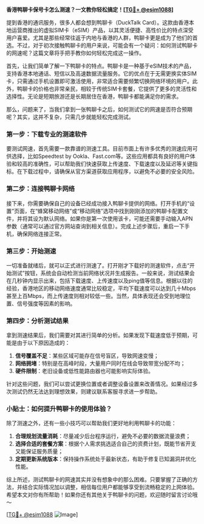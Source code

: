 **香港鸭聊卡保号卡怎么测速？一文教你轻松搞定！[[TG💪+ @esim1088](https://t.me/s/esim1088)]**

提到香港的通讯服务，很多人都会想到鸭聊卡（DuckTalk Card）。这款由香港本地运营商推出的虚拟SIM卡（eSIM）产品，以其灵活便捷、高性价比的特点深受用户喜爱。尤其是那些经常往返于内地与香港的人群，鸭聊卡更是成为了他们的首选。不过，对于初次接触鸭聊卡的用户来说，可能会有一个疑问：如何测试鸭聊卡的网速呢？这篇文章将手把手教你如何轻松完成这一操作。

首先，让我们简单了解一下鸭聊卡的特点。鸭聊卡是一种基于eSIM技术的产品，支持香港本地通话、短信以及高速数据流量服务。它的优点在于无需更换实体SIM卡，只需通过手机设置即可激活使用，非常适合需要频繁切换网络环境的用户。此外，鸭聊卡的价格也非常亲民，相较于传统SIM卡套餐，它提供了更多的灵活性和选择性。无论是短期旅游还是长期居住在香港，鸭聊卡都能满足你的需求。

那么，问题来了，当我们拿到一张鸭聊卡之后，如何测试它的网速是否符合预期呢？其实，这并不复杂，只需几步就能轻松完成测试。

### 第一步：下载专业的测速软件

要测试网速，首先需要一款靠谱的测速工具。目前市面上有许多优秀的测速应用可供选择，比如Speedtest by Ookla、Fast.com等。这些应用都具有良好的用户体验和较高的准确性，可以帮助我们快速获取上传速度、下载速度以及延迟等关键指标。在下载过程中，请确保从官方渠道获取应用程序，以避免不必要的安全风险。

### 第二步：连接鸭聊卡网络

接下来，你需要确保自己的设备已经成功接入鸭聊卡提供的网络。打开手机的“设置”页面，在“蜂窝移动网络”或“移动网络”选项中找到刚刚添加的鸭聊卡配置文件，并将其设为默认网络。如果你是第一次使用该卡，可能还需要手动输入APN参数（通常可以通过官方网站查询到相关信息）。完成上述步骤后，重启一下手机，确保网络连接正常。

### 第三步：开始测速

一切准备就绪后，就可以正式进行测速了。打开刚才下载好的测速软件，点击“开始测试”按钮，系统会自动检测当前网络状况并生成报告。一般来说，测试结果会在几秒钟内显示出来，包括下载速度、上传速度以及ping值等信息。根据以往的经验，香港地区的移动网络速度通常比较稳定，平均下载速度可以达到几十Mbps甚至上百Mbps，而上传速度则相对较低一些。当然，具体表现还会受到地理位置、信号强度等因素的影响。

### 第四步：分析测试结果

拿到测速结果后，我们需要对其进行简单的分析。如果发现下载速度低于预期，可能是由于以下原因造成的：

1. **信号覆盖不足**：某些区域可能存在信号盲区，导致网速变慢；
2. **网络拥堵**：特别是在高峰时段，大量用户同时在线会导致带宽分配不均；
3. **硬件限制**：老旧设备或低性能路由器也可能影响实际体验。

针对这些问题，我们可以尝试更换位置或者调整设备设置来改善情况。如果经过多次测试仍然无法达到理想效果，则建议联系客服寻求进一步帮助。

### 小贴士：如何提升鸭聊卡的使用体验？

除了测速之外，还有一些小技巧可以帮助我们更好地利用鸭聊卡的功能：

1. **合理规划流量消耗**：尽量减少后台程序运行，避免不必要的数据流量浪费；
2. **选择合适的套餐方案**：根据个人需求挑选适合自己的资费计划，既能节省开支又能保证服务质量；
3. **定期更新系统版本**：保持操作系统处于最新状态，有助于修复已知漏洞并优化性能。

综上所述，测试鸭聊卡的网速其实并没有想象中的那么困难。只要掌握了正确的方法，并结合实际情况加以调整，相信每位用户都能够享受到流畅稳定的上网体验。希望本文对你有所帮助！如果你还有其他关于鸭聊卡的问题，欢迎随时留言讨论哦～

[[TG💪+ @esim1088](https://t.me/s/esim1088) ![Image](https://i.postimg.cc/4NQfJmqS/Snipaste-2025-05-13-00-14-12.png)]